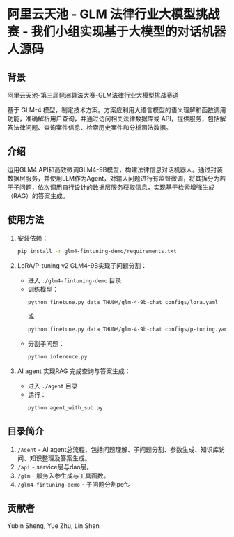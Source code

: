 # 阿里云天池 - GLM 法律行业大模型挑战赛 - 我们小组实现基于大模型的对话机器人源码

## 背景
阿里云天池-第三届琶洲算法大赛-GLM法律行业大模型挑战赛道

基于 GLM-4 模型，制定技术方案。方案应利用大语言模型的语义理解和函数调用功能，准确解析用户查询，并通过访问相关法律数据库或 API，提供服务，包括解答法律问题、查询案件信息、检索历史案件和分析司法数据。

## 介绍

运用GLM4 API和高效微调GLM4-9B模型，构建法律信息对话机器人。通过封装数据层服务，并使用LLM作为Agent，对输入问题进行有监督微调，将其拆分为若干子问题，依次调用自行设计的数据层服务获取信息，实现基于检索增强生成（RAG）的答案生成。

## 使用方法

1. 安装依赖：
    ```bash
    pip install -r glm4-fintuning-demo/requirements.txt
    ```

2. LoRA/P-tuning v2 GLM4-9B实现子问题分割：
    - 进入 `./glm4-fintuning-demo` 目录
    - 训练模型：
        ```bash
        python finetune.py data THUDM/glm-4-9b-chat configs/lora.yaml
        ```
        或
        ```bash
        python finetune.py data THUDM/glm-4-9b-chat configs/p-tuning.yaml
        ```
    - 分割子问题：
        ```bash
        python inference.py
        ```

3. AI agent 实现RAG 完成查询与答案生成：
    - 进入 `./agent` 目录
    - 运行：
        ```bash
        python agent_with_sub.py
        ```

## 目录简介

1. `/Agent` - AI agent总流程，包括问题理解、子问题分割、参数生成、知识库访问、知识整理及答案生成。
2. `/api` - service层与dao层。
3. `/glm` - 服务入参生成与工具函数。
4. `/glm4-fintuning-demo` - 子问题分割peft。

## 贡献者

Yubin Sheng, Yue Zhu, Lin Shen
